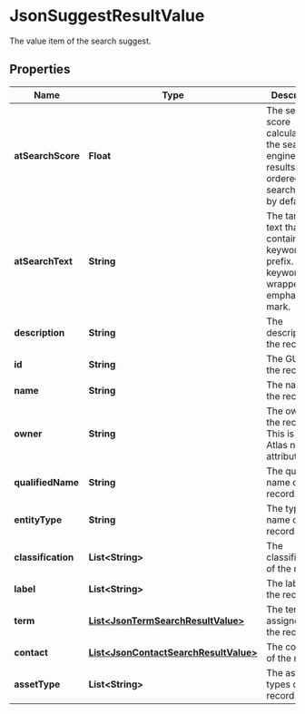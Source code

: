 

# JsonSuggestResultValue

The value item of the search suggest.
## Properties

Name | Type | Description | Notes
------------ | ------------- | ------------- | -------------
**atSearchScore** | **Float** | The search score calculated by the search engine. The results are ordered by search score by default. |  [optional]
**atSearchText** | **String** | The target text that contains the keyword as prefix. The keyword is wrapped with emphasis mark. |  [optional]
**description** | **String** | The description of the record. |  [optional]
**id** | **String** | The GUID of the record. |  [optional]
**name** | **String** | The name of the record. |  [optional]
**owner** | **String** | The owner of the record. This is an Atlas native attribute. |  [optional]
**qualifiedName** | **String** | The qualified name of the record. |  [optional]
**entityType** | **String** | The type name of the record. |  [optional]
**classification** | **List&lt;String&gt;** | The classifications of the record. |  [optional]
**label** | **List&lt;String&gt;** | The labels of the record. |  [optional]
**term** | [**List&lt;JsonTermSearchResultValue&gt;**](JsonTermSearchResultValue.md) | The terms assigned to the record. |  [optional]
**contact** | [**List&lt;JsonContactSearchResultValue&gt;**](JsonContactSearchResultValue.md) | The contacts of the record. |  [optional]
**assetType** | **List&lt;String&gt;** | The asset types of the record. |  [optional]




